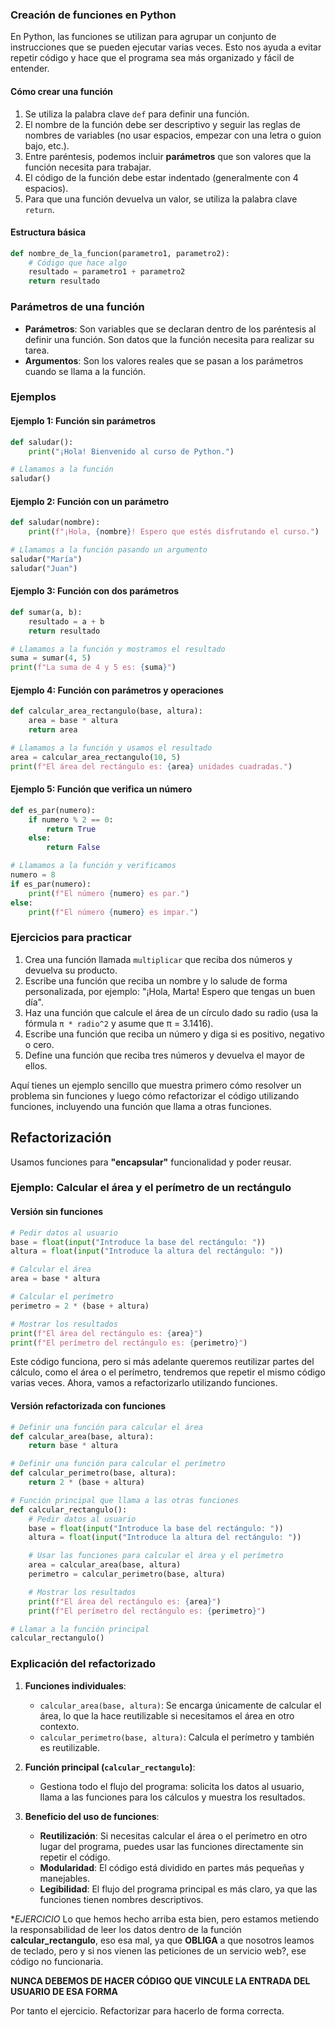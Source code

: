 ### **Creación de funciones en Python**

En Python, las funciones se utilizan para agrupar un conjunto de instrucciones que se pueden ejecutar varias veces. Esto nos ayuda a evitar repetir código y hace que el programa sea más organizado y fácil de entender.

#### **Cómo crear una función**
1. Se utiliza la palabra clave `def` para definir una función.
2. El nombre de la función debe ser descriptivo y seguir las reglas de nombres de variables (no usar espacios, empezar con una letra o guion bajo, etc.).
3. Entre paréntesis, podemos incluir **parámetros** que son valores que la función necesita para trabajar.
4. El código de la función debe estar indentado (generalmente con 4 espacios).
5. Para que una función devuelva un valor, se utiliza la palabra clave `return`.

#### **Estructura básica**
```python
def nombre_de_la_funcion(parametro1, parametro2):
    # Código que hace algo
    resultado = parametro1 + parametro2
    return resultado
```

### **Parámetros de una función**
- **Parámetros**: Son variables que se declaran dentro de los paréntesis al definir una función. Son datos que la función necesita para realizar su tarea.
- **Argumentos**: Son los valores reales que se pasan a los parámetros cuando se llama a la función.


### **Ejemplos**

#### **Ejemplo 1: Función sin parámetros**
```python
def saludar():
    print("¡Hola! Bienvenido al curso de Python.")

# Llamamos a la función
saludar()
```

#### **Ejemplo 2: Función con un parámetro**
```python
def saludar(nombre):
    print(f"¡Hola, {nombre}! Espero que estés disfrutando el curso.")

# Llamamos a la función pasando un argumento
saludar("María")
saludar("Juan")
```

#### **Ejemplo 3: Función con dos parámetros**
```python
def sumar(a, b):
    resultado = a + b
    return resultado

# Llamamos a la función y mostramos el resultado
suma = sumar(4, 5)
print(f"La suma de 4 y 5 es: {suma}")
```

#### **Ejemplo 4: Función con parámetros y operaciones**
```python
def calcular_area_rectangulo(base, altura):
    area = base * altura
    return area

# Llamamos a la función y usamos el resultado
area = calcular_area_rectangulo(10, 5)
print(f"El área del rectángulo es: {area} unidades cuadradas.")
```

#### **Ejemplo 5: Función que verifica un número**
```python
def es_par(numero):
    if numero % 2 == 0:
        return True
    else:
        return False

# Llamamos a la función y verificamos
numero = 8
if es_par(numero):
    print(f"El número {numero} es par.")
else:
    print(f"El número {numero} es impar.")
```



### **Ejercicios para practicar**
1. Crea una función llamada `multiplicar` que reciba dos números y devuelva su producto.
2. Escribe una función que reciba un nombre y lo salude de forma personalizada, por ejemplo: "¡Hola, Marta! Espero que tengas un buen día".
3. Haz una función que calcule el área de un círculo dado su radio (usa la fórmula `π * radio^2` y asume que π = 3.1416).
4. Escribe una función que reciba un número y diga si es positivo, negativo o cero.
5. Define una función que reciba tres números y devuelva el mayor de ellos.


Aquí tienes un ejemplo sencillo que muestra primero cómo resolver un problema sin funciones y luego cómo refactorizar el código utilizando funciones, incluyendo una función que llama a otras funciones.



## Refactorización

Usamos funciones para **"encapsular"** funcionalidad y poder reusar.

### **Ejemplo: Calcular el área y el perímetro de un rectángulo**

#### **Versión sin funciones**
```python
# Pedir datos al usuario
base = float(input("Introduce la base del rectángulo: "))
altura = float(input("Introduce la altura del rectángulo: "))

# Calcular el área
area = base * altura

# Calcular el perímetro
perimetro = 2 * (base + altura)

# Mostrar los resultados
print(f"El área del rectángulo es: {area}")
print(f"El perímetro del rectángulo es: {perimetro}")
```

Este código funciona, pero si más adelante queremos reutilizar partes del cálculo, como el área o el perímetro, tendremos que repetir el mismo código varias veces. Ahora, vamos a refactorizarlo utilizando funciones.



#### **Versión refactorizada con funciones**
```python
# Definir una función para calcular el área
def calcular_area(base, altura):
    return base * altura

# Definir una función para calcular el perímetro
def calcular_perimetro(base, altura):
    return 2 * (base + altura)

# Función principal que llama a las otras funciones
def calcular_rectangulo():
    # Pedir datos al usuario
    base = float(input("Introduce la base del rectángulo: "))
    altura = float(input("Introduce la altura del rectángulo: "))

    # Usar las funciones para calcular el área y el perímetro
    area = calcular_area(base, altura)
    perimetro = calcular_perimetro(base, altura)

    # Mostrar los resultados
    print(f"El área del rectángulo es: {area}")
    print(f"El perímetro del rectángulo es: {perimetro}")

# Llamar a la función principal
calcular_rectangulo()
```



### **Explicación del refactorizado**
1. **Funciones individuales**:
   - `calcular_area(base, altura)`: Se encarga únicamente de calcular el área, lo que la hace reutilizable si necesitamos el área en otro contexto.
   - `calcular_perimetro(base, altura)`: Calcula el perímetro y también es reutilizable.
   
2. **Función principal (`calcular_rectangulo`)**:
   - Gestiona todo el flujo del programa: solicita los datos al usuario, llama a las funciones para los cálculos y muestra los resultados.

3. **Beneficio del uso de funciones**:
   - **Reutilización**: Si necesitas calcular el área o el perímetro en otro lugar del programa, puedes usar las funciones directamente sin repetir el código.
   - **Modularidad**: El código está dividido en partes más pequeñas y manejables.
   - **Legibilidad**: El flujo del programa principal es más claro, ya que las funciones tienen nombres descriptivos.


**EJERCICIO* Lo que hemos hecho arriba esta bien, pero estamos metiendo la responsabilidad de leer los datos dentro de la función **calcular_rectangulo**, eso esa mal, ya que **OBLIGA** a que nosotros leamos de teclado, pero y si nos vienen las peticiones de un servicio web?, ese código no funcionaria.

**NUNCA DEBEMOS DE HACER CÓDIGO QUE VINCULE LA ENTRADA DEL USUARIO DE ESA FORMA**

Por tanto el ejercicio. Refactorizar para hacerlo de forma correcta.